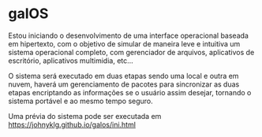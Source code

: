 # galOS

Estou iniciando o desenvolvimento de uma interface operacional baseada em hipertexto, com o objetivo de simular de maneira leve e intuitiva um sistema operacional completo, com gerenciador de arquivos, aplicativos de escritório, aplicativos multimidia, etc...

O sistema será executado em duas etapas sendo uma local e outra em nuvem, haverá um gerenciamento de pacotes para sincronizar as duas etapas encriptando as informações se o usuário assim desejar, tornando o sistema portável e ao mesmo tempo seguro.

Uma prévia do sistema pode ser executada em https://johnyklg.github.io/galos/ini.html
